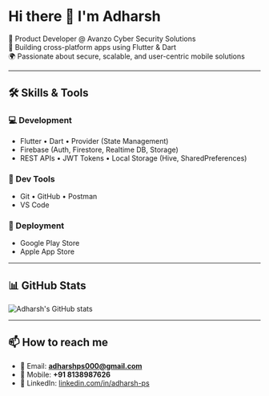 # Hi there 👋 I'm Adharsh

🚀 Product Developer @ Avanzo Cyber Security Solutions  
📱 Building cross-platform apps using Flutter & Dart  
🌍 Passionate about secure, scalable, and user-centric mobile solutions  

---

## 🛠️ Skills & Tools

### 💻 Development
- Flutter • Dart • Provider (State Management)
- Firebase (Auth, Firestore, Realtime DB, Storage)
- REST APIs • JWT Tokens • Local Storage (Hive, SharedPreferences)

### 🧰 Dev Tools
- Git • GitHub • Postman
- VS Code

### 🚀 Deployment
- Google Play Store
- Apple App Store

---

## 📊 GitHub Stats

![Adharsh's GitHub stats](https://github-readme-stats.vercel.app/api?username=AdharshPS&show_icons=true&theme=radical)

---

## 📫 How to reach me

- 📧 Email: **adharshps000@gmail.com**
- 📱 Mobile: **+91 8138987626**
- 💼 LinkedIn: [linkedin.com/in/adharsh-ps](https://www.linkedin.com/in/adharshzps/)
<!--
**AdharshPS/AdharshPS** is a ✨ _special_ ✨ repository because its `README.md` (this file) appears on your GitHub profile.

Here are some ideas to get you started:

- 🔭 I’m currently working on ...
- 🌱 I’m currently learning ...
- 👯 I’m looking to collaborate on ...
- 🤔 I’m looking for help with ...
- 💬 Ask me about ...
- 📫 How to reach me: ...
- 😄 Pronouns: ...
- ⚡ Fun fact: ...
-->
